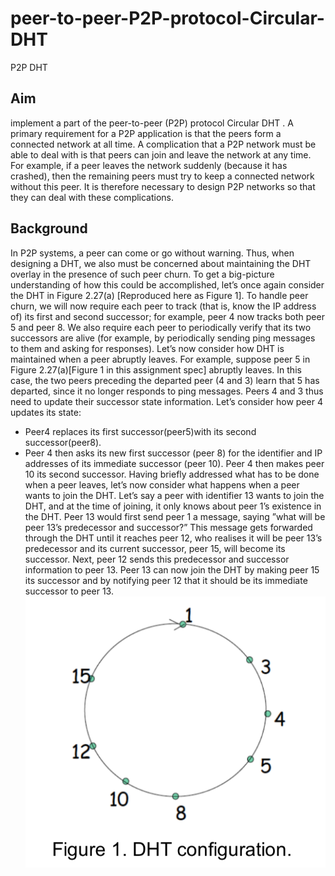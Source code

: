 # peer-to-peer-P2P-protocol-Circular-DHT
P2P  DHT


## Aim
implement a part of the peer-to-peer (P2P) protocol Circular DHT . A primary requirement for a P2P application is that the peers form a connected network at all time. A complication that a P2P network must be able to deal with is that peers can join and leave the network at any time. For example, if a peer leaves the network suddenly (because it has crashed), then the remaining peers must try to keep a connected network without this peer. It is therefore necessary to design P2P networks so that they can deal with these complications.

## Background
In P2P systems, a peer can come or go without warning. Thus, when designing a DHT, we also must be concerned about maintaining the DHT overlay in the presence of such peer churn. To get a big-picture understanding of how this could be accomplished, let’s once again consider the DHT in Figure 2.27(a) [Reproduced here as Figure 1]. To handle peer churn, we will now require each peer to track (that is, know the IP address of) its first and second successor; for example, peer 4 now tracks both peer 5 and peer 8. We also require each peer to periodically verify that its two successors are alive (for example, by periodically sending ping messages to them and asking for responses). Let’s now consider how DHT is maintained when a peer abruptly leaves. For example, suppose peer 5 in Figure 2.27(a)[Figure 1 in this assignment spec] abruptly leaves. In this case, the two peers preceding the departed peer (4 and 3) learn that 5 has departed, since it no longer responds to ping messages. Peers 4 and 3 thus need to update their successor state information. Let’s consider how peer 4 updates its state:
+ Peer4 replaces its first successor(peer5)with its second successor(peer8).
+ Peer 4 then asks its new first successor (peer 8) for the identifier and IP addresses of its immediate successor (peer 10). Peer 4 then makes peer 10 its
second successor.
Having briefly addressed what has to be done when a peer leaves, let’s now consider what happens when a peer wants to join the DHT. Let’s say a peer with identifier 13 wants to join the DHT, and at the time of joining, it only knows about peer 1’s existence in the DHT. Peer 13 would first send peer 1 a message, saying ”what will be peer 13’s predecessor and successor?” This message gets forwarded through the DHT until it reaches peer 12, who realises it will be peer 13’s predecessor and its current successor, peer 15, will become its successor. Next, peer 12 sends this predecessor and successor information to peer 13. Peer 13 can now join the DHT by making peer 15 its successor and by notifying peer 12 that it should be its immediate successor to peer 13.
![](image.png)